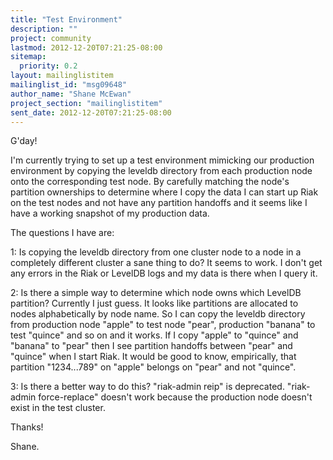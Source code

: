 ```yaml
---
title: "Test Environment"
description: ""
project: community
lastmod: 2012-12-20T07:21:25-08:00
sitemap:
  priority: 0.2
layout: mailinglistitem
mailinglist_id: "msg09648"
author_name: "Shane McEwan"
project_section: "mailinglistitem"
sent_date: 2012-12-20T07:21:25-08:00
---
```


G'day!

I'm currently trying to set up a test environment mimicking our 
production environment by copying the leveldb directory from each 
production node onto the corresponding test node. By carefully matching 
the node's partition ownerships to determine where I copy the data I can 
start up Riak on the test nodes and not have any partition handoffs and 
it seems like I have a working snapshot of my production data.


The questions I have are:

1: Is copying the leveldb directory from one cluster node to a node in a 
completely different cluster a sane thing to do? It seems to work. I 
don't get any errors in the Riak or LevelDB logs and my data is there 
when I query it.


2: Is there a simple way to determine which node owns which LevelDB 
partition? Currently I just guess. It looks like partitions are 
allocated to nodes alphabetically by node name. So I can copy the 
leveldb directory from production node "apple" to test node "pear", 
production "banana" to test "quince" and so on and it works. If I copy 
"apple" to "quince" and "banana" to "pear" then I see partition handoffs 
between "pear" and "quince" when I start Riak. It would be good to know, 
empirically, that partition "1234...789" on "apple" belongs on "pear" 
and not "quince".


3: Is there a better way to do this? "riak-admin reip" is deprecated. 
"riak-admin force-replace" doesn't work because the production node 
doesn't exist in the test cluster.


Thanks!

Shane.
